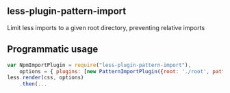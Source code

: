 less-plugin-pattern-import
--------------------------
Limit less imports to a given root directory, preventing relative imports

## Programmatic usage

```javascript
var NpmImportPlugin = require("less-plugin-pattern-import"),
    options = { plugins: [new PatternImportPlugin({root: './root', patterns: {...}})] };
less.render(css, options)
    .then(...
```
